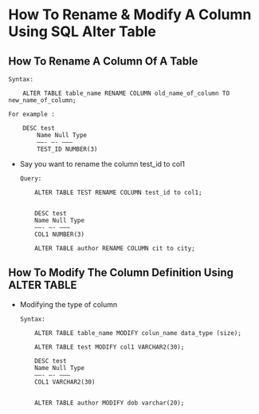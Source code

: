 #	How To Rename & Modify A Column Using SQL Alter Table

##	How To Rename A Column Of A Table


	Syntax:
	
		ALTER TABLE table_name RENAME COLUMN old_name_of_column TO new_name_of_column;
		
	For example :

		DESC test 
			﻿Name Null Type  
			﻿——- —- ———  
			TEST_ID NUMBER(3)	
			
-	Say you want to rename the column test_id to col1

		Query:
		
			ALTER TABLE TEST RENAME COLUMN test_id to col1;
			
				
			DESC test 
			Name Null Type 
			——- —- ———  
			COL1 NUMBER(3)	
			
			ALTER TABLE author RENAME COLUMN cit to city;
			
			
##	How To Modify The Column Definition Using ALTER TABLE

-	Modifying the type of column 
		
		Syntax:			
		
			ALTER TABLE table_name MODIFY colun_name data_type (size);

			ALTER TABLE test MODIFY col1 VARCHAR2(30);
			
			DESC test 
			Name Null Type  
			——- —- ———  
			COL1 VARCHAR2(30)	
		
		
			ALTER TABLE author MODIFY dob varchar(20);

		
			
			
			
			
			
			
			
			
			
			
			
			
			
			
			
			
			